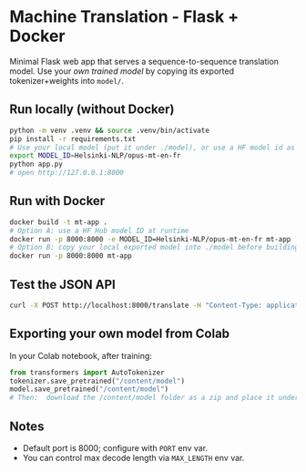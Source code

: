 
# Machine Translation - Flask + Docker

Minimal Flask web app that serves a sequence-to-sequence translation model.
Use your *own trained model* by copying its exported tokenizer+weights into `model/`.

## Run locally (without Docker)
```bash
python -m venv .venv && source .venv/bin/activate
pip install -r requirements.txt
# Use your local model (put it under ./model), or use a HF model id as fallback:
export MODEL_ID=Helsinki-NLP/opus-mt-en-fr
python app.py
# open http://127.0.0.1:8000
```

## Run with Docker
```bash
docker build -t mt-app .
# Option A: use a HF Hub model ID at runtime
docker run -p 8000:8000 -e MODEL_ID=Helsinki-NLP/opus-mt-en-fr mt-app
# Option B: copy your local exported model into ./model before building, then:
docker run -p 8000:8000 mt-app
```

## Test the JSON API
```bash
curl -X POST http://localhost:8000/translate -H "Content-Type: application/json" -d '{"text":"Hello world"}'
```

## Exporting your own model from Colab
In your Colab notebook, after training:
```python
from transformers import AutoTokenizer
tokenizer.save_pretrained("/content/model")
model.save_pretrained("/content/model")
# Then:  download the /content/model folder as a zip and place it under this project's ./model
```

## Notes
- Default port is 8000; configure with `PORT` env var.
- You can control max decode length via `MAX_LENGTH` env var.
